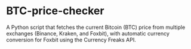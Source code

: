 # BTC-price-checker
A Python script that fetches the current Bitcoin (BTC) price from multiple exchanges (Binance, Kraken, and Foxbit), with automatic currency conversion for Foxbit using the Currency Freaks API.
